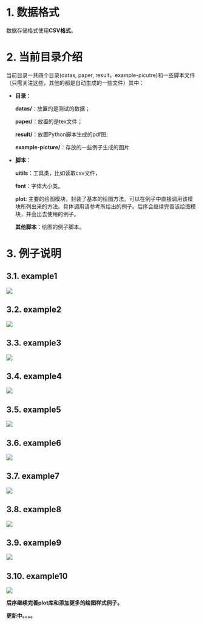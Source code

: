 
# 1. 数据格式

数据存储格式使用**CSV格式**。

# 2. 当前目录介绍

当前目录一共四个目录(datas, paper, result，example-picutre)和一些脚本文件（只需关注这些，其他的都是自动生成的一些文件）其中：

* **目录**：
  
    **datas/**：放置的是测试的数据；
    
    **paper/**：放置的是tex文件；
    
    **result/**：放置Python脚本生成的pdf图;
    
    **example-picture/**：存放的一些例子生成的图片

* **脚本**：

    **uitils**：工具类，比如读取csv文件，
    
    **font**：字体大小类。
    
    **plot**: 主要的绘图模块，封装了基本的绘图方法。可以在例子中直接调用该模块所列出来的方法。具体调用请参考所给出的例子。后序会继续完善该绘图模块，并会出去使用的例子。
    
    **其他脚本**：绘图的例子脚本。

# 3. 例子说明

## 3.1. example1

![](example-picture/example1.png)

## 3.2. example2

![](example-picture/example2.png)

## 3.3. example3

![](example-picture/example3.png)

## 3.4. example4

![](example-picture/example4.png)

## 3.5. example5

![](example-picture/example5.png)

## 3.6. example6

![](example-picture/example6.png)

## 3.7. example7

![](example-picture/example7.png)

## 3.8. example8

![](example-picture/example8.png)

## 3.9. example9

![](example-picture/example9.png)

## 3.10. example10

![](example-picture/example10.png)

**后序继续完善plot库和添加更多的绘图样式例子。**

**更新中。。。。**

